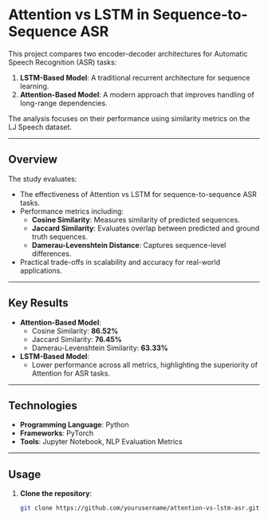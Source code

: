 # Attention vs LSTM in Sequence-to-Sequence ASR

This project compares two encoder-decoder architectures for Automatic Speech Recognition (ASR) tasks:
1. **LSTM-Based Model**: A traditional recurrent architecture for sequence learning.
2. **Attention-Based Model**: A modern approach that improves handling of long-range dependencies.

The analysis focuses on their performance using similarity metrics on the LJ Speech dataset.

---

## Overview
The study evaluates:
- The effectiveness of Attention vs LSTM for sequence-to-sequence ASR tasks.
- Performance metrics including:
  - **Cosine Similarity**: Measures similarity of predicted sequences.
  - **Jaccard Similarity**: Evaluates overlap between predicted and ground truth sequences.
  - **Damerau-Levenshtein Distance**: Captures sequence-level differences.
- Practical trade-offs in scalability and accuracy for real-world applications.

---

## Key Results
- **Attention-Based Model**:
  - Cosine Similarity: **86.52%**
  - Jaccard Similarity: **76.45%**
  - Damerau-Levenshtein Similarity: **63.33%**
- **LSTM-Based Model**:
  - Lower performance across all metrics, highlighting the superiority of Attention for ASR tasks.

---

## Technologies
- **Programming Language**: Python
- **Frameworks**: PyTorch
- **Tools**: Jupyter Notebook, NLP Evaluation Metrics

---

## Usage
1. **Clone the repository**:
   ```bash
   git clone https://github.com/yourusername/attention-vs-lstm-asr.git

